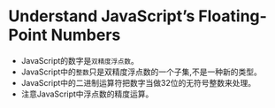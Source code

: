 # Understand JavaScript’s Floating-Point Numbers
+ JavaScript的数字是`双精度浮点数`。
+ JavaScript中的`整数`只是双精度浮点数的一个子集,不是一种新的类型。
+ JavaScript中的二进制运算符把数字当做32位的无符号整数来处理。
+ 注意JavaScript中浮点数的精度运算。